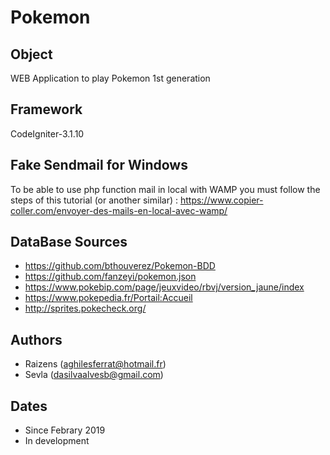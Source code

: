 # Pokemon

## Object

WEB Application to play Pokemon 1st generation

## Framework

CodeIgniter-3.1.10

## Fake Sendmail for Windows

To be able to use php function mail in local with WAMP you must follow the steps of this tutorial (or another similar) : 
https://www.copier-coller.com/envoyer-des-mails-en-local-avec-wamp/

## DataBase Sources

- https://github.com/bthouverez/Pokemon-BDD
- https://github.com/fanzeyi/pokemon.json
- https://www.pokebip.com/page/jeuxvideo/rbvj/version_jaune/index
- https://www.pokepedia.fr/Portail:Accueil
- http://sprites.pokecheck.org/

## Authors
- Raizens (aghilesferrat@hotmail.fr)
- Sevla (dasilvaalvesb@gmail.com)

## Dates

- Since Febrary 2019 
- In development
